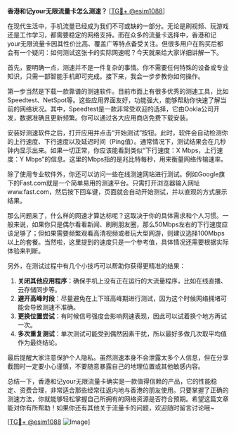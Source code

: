 **香港和记your无限流量卡怎么测速？** [[TG💪+ @esim1088](https://t.me/s/esim1088)]

在现代生活中，手机流量已经成为我们不可或缺的一部分。无论是刷视频、玩游戏还是工作学习，都需要稳定的网络支持。而在众多的流量卡选择中，香港和记your无限流量卡因其性价比高、覆盖广等特点备受关注。但很多用户在购买后都会有一个疑问：如何测试这张卡的实际网速呢？今天就来给大家详细讲解一下。

首先，要明确一点，测速并不是一件复杂的事情。你不需要任何特殊的设备或专业知识，只需一部智能手机即可完成。接下来，我会一步步教你如何操作。

第一步当然是下载一款靠谱的测速软件。目前市面上有很多优秀的测速工具，比如Speedtest、NetSpot等。这些应用界面友好，功能强大，能够帮助你快速了解当前的网络状况。其中，Speedtest是一款非常受欢迎的选择，它由Ookla公司开发，数据准确且更新频繁。你可以通过各大应用商店免费下载安装。

安装好测速软件之后，打开应用并点击“开始测试”按钮。此时，软件会自动检测你的上行速度、下行速度以及延迟时间（Ping值）。通常情况下，测试结果会在几秒钟内显示出来。如果一切正常，你应该能看到类似“下行速度：X Mbps，上行速度：Y Mbps”的信息。这里的Mbps指的是兆比特每秒，用来衡量网络传输速率。

除了使用专业软件外，你还可以访问一些在线测速网站进行测试。例如Google旗下的Fast.com就是一个简单易用的测速平台。只需打开浏览器输入网址www.fast.com，然后按下回车键，页面就会自动开始测试，并以直观的方式展示结果。

那么问题来了，什么样的网速才算达标呢？这取决于你的具体需求和个人习惯。一般来说，如果你只是偶尔看看新闻、刷刷朋友圈，那么50Mbps左右的下行速度应该足够了；但如果需要频繁观看高清视频或者玩大型网游，则建议选择100Mbps以上的套餐。当然啦，这里提到的速度只是一个参考值，具体情况还需要根据实际体验来判断。

另外，在测试过程中有几个小技巧可以帮助你获得更精准的结果：

1. **关闭其他应用程序**：确保手机上没有正在运行的大流量程序，比如在线直播、云存储同步等。
2. **避开高峰时段**：尽量避免在上下班高峰期进行测试，因为这个时候网络拥堵可能会导致测速不准确。
3. **更换位置尝试**：有时候信号强度会影响网速表现，因此可以试着换个地方再试一次。
4. **多次重复测试**：单次测试可能受到偶然因素干扰，所以最好多做几次取平均值作为最终结论。

最后提醒大家注意保护个人隐私。虽然测速本身不会泄露太多个人信息，但在分享截图时一定要小心谨慎，不要随意暴露自己的地理位置或其他敏感内容。

总结一下，香港和记your无限流量卡确实是一款值得信赖的产品，它的性能稳定、资费合理，非常适合那些经常往返内地与香港的朋友使用。只要掌握了正确的测速方法，你就能够轻松掌握自己所拥有的网络资源是否符合预期。希望这篇文章能对你有所帮助！如果你还有其他关于流量卡的问题，欢迎随时留言讨论哦~

[[TG💪+ @esim1088](https://t.me/s/esim1088) ![Image](https://i.postimg.cc/4NQfJmqS/Snipaste-2025-05-13-00-14-12.png)]
